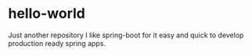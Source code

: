 # hello-world
Just another repository
I like spring-boot for it easy and quick to develop production ready spring apps.
